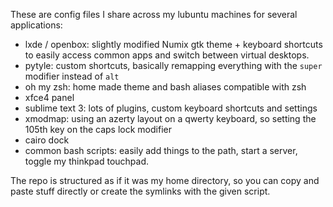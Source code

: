 These are config files I share across my lubuntu machines for several applications:

* lxde / openbox: slightly modified Numix gtk theme + keyboard shortcuts to easily access common apps and switch between virtual desktops.
* pytyle: custom shortcuts, basically remapping everything with the `super` modifier instead of `alt`
* oh my zsh: home made theme and bash aliases compatible with zsh
* xfce4 panel
* sublime text 3: lots of plugins, custom keyboard shortcuts and settings
* xmodmap: using an azerty layout on a qwerty keyboard, so setting the 105th key on the caps lock modifier
* cairo dock
* common bash scripts: easily add things to the path, start a server, toggle my thinkpad touchpad.

The repo is structured as if it was my home directory, so you can copy and paste stuff directly or create the symlinks with the given script.
